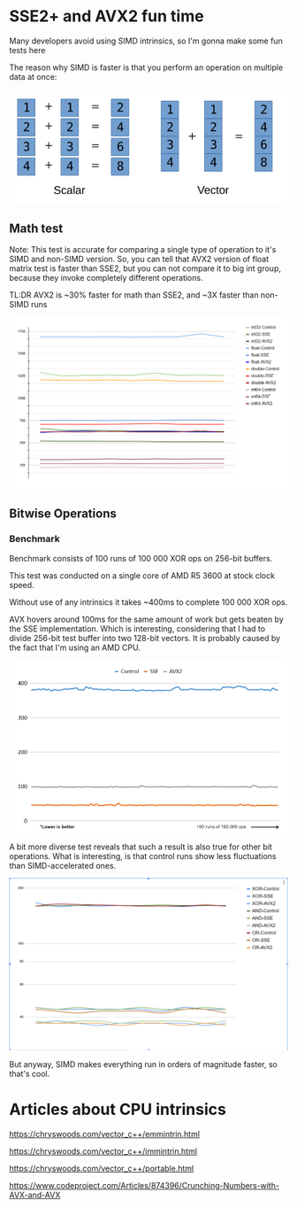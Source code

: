 # SSE2+ and AVX2 fun time
Many developers avoid using SIMD intrinsics, so I'm gonna make some fun tests here

The reason why SIMD is faster is that you perform an operation on multiple data at once:

<img src="scalar-vectorial.svg"/>

## Math test

Note: This test is accurate for comparing a single type of operation to it's SIMD and non-SIMD version.
So, you can tell that AVX2 version of float matrix test is faster than SSE2, but you can not compare it to big int group, because they invoke completely different operations.

TL:DR AVX2 is ~30% faster for math than SSE2, and ~3X faster than non-SIMD runs

<img src="benchmarks-data/benchmark_arithmetics_1675398239.png"/>

## Bitwise Operations

### Benchmark
Benchmark consists of 100 runs of 100 000 XOR ops on 256-bit buffers.

This test was conducted on a single core of AMD R5 3600 at stock clock speed.

Without use of any intrinsics it takes ~400ms to complete 100 000 XOR ops.

AVX hovers around 100ms for the same amount of work but gets beaten by the SSE implementation. Which is interesting, considering that I had to divide 256-bit test buffer into two 128-bit vectors. It is probably caused by the fact that I'm using an AMD CPU.

<img src="benchmarks-data/benchmark_xor_1675191702.png"/>

A bit more diverse test reveals that such a result is also true for other bit operations. What is interesting, is that control runs show less fluctuations than SIMD-accelerated ones.

<img src="benchmarks-data/benchmark_bitwise_1675444105.png"/>

But anyway, SIMD makes everything run in orders of magnitude faster, so that's cool.


# Articles about CPU intrinsics

<https://chryswoods.com/vector_c++/emmintrin.html>

<https://chryswoods.com/vector_c++/immintrin.html>

<https://chryswoods.com/vector_c++/portable.html>

<https://www.codeproject.com/Articles/874396/Crunching-Numbers-with-AVX-and-AVX>
